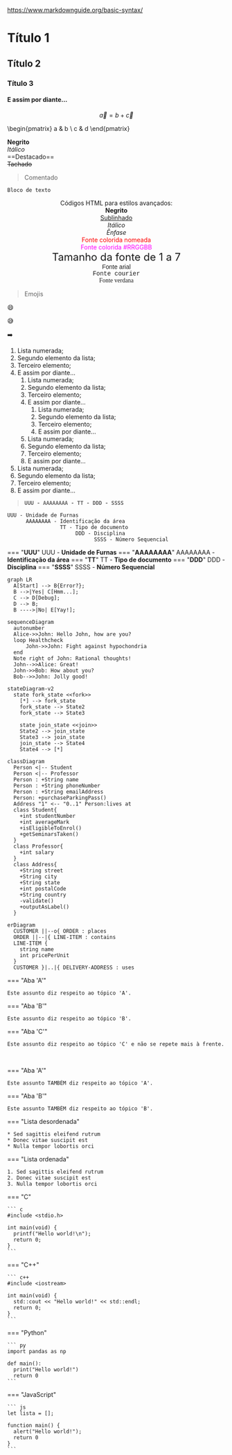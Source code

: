 https://www.markdownguide.org/basic-syntax/

# Título 1
## Título 2
### Título 3
#### E assim por diante...

$$
\vec{a} = b + \vec{c}
$$

\begin{pmatrix}
   a & b \\
   c & d
\end{pmatrix}

**Negrito**<br>
*Itálico*<br>
==Destacado==<br>
~~Tachado~~<br>
>Comentado

``Bloco de texto``

<p align="center">Códigos HTML para estilos avançados:<br>
  <b>Negrito</b><br>
  <u>Sublinhado</u><br>
  <i>Itálico</i><br>
  <em>Ênfase</em><br>
  <font color='red'>Fonte colorida nomeada</font><br>
  <font color=#FF00FF>Fonte colorida #RRGGBB</font><br>
  <font size=5>Tamanho da fonte de 1 a 7</font><br>
  <font face='arial'>Fonte arial</font><br>
  <font face='courier'>Fonte courier</font><br>
  <font face='verdana'>Fonte verdana</font>
</p>

>Emojis

:smile:

:sweat_smile:

:arrow_right:

1. Lista numerada;
2. Segundo elemento da lista;
3. Terceiro elemento;
4. E assim por diante...
      1. Lista numerada;
      2. Segundo elemento da lista;
      3. Terceiro elemento;
      4. E assim por diante...
         1. Lista numerada;
         2. Segundo elemento da lista;
         3. Terceiro elemento;
         4. E assim por diante...
      5. Lista numerada;
      6. Segundo elemento da lista;
      7. Terceiro elemento;
      8. E assim por diante...
5. Lista numerada;
6. Segundo elemento da lista;
7. Terceiro elemento;
8. E assim por diante...

> **`UUU - AAAAAAAA - TT - DDD - SSSS`**

```
UUU - Unidade de Furnas
      AAAAAAAA - Identificação da área
                 TT - Tipo de documento
                      DDD - Disciplina
                            SSSS - Número Sequencial
```

=== "**UUU**"
    UUU - **Unidade de Furnas**
=== "**AAAAAAAA**"
    AAAAAAAA - **Identificação da área**
=== "**TT**"
    TT - **Tipo de documento**
=== "**DDD**"
    DDD - **Disciplina**
=== "**SSSS**"
    SSSS - **Número Sequencial**


``` mermaid
graph LR
  A[Start] --> B{Error?};
  B -->|Yes| C[Hmm...];
  C --> D[Debug];
  D --> B;
  B ---->|No| E[Yay!];
```

``` mermaid
sequenceDiagram
  autonumber
  Alice->>John: Hello John, how are you?
  loop Healthcheck
      John->>John: Fight against hypochondria
  end
  Note right of John: Rational thoughts!
  John-->>Alice: Great!
  John->>Bob: How about you?
  Bob-->>John: Jolly good!
```

``` mermaid
stateDiagram-v2
  state fork_state <<fork>>
    [*] --> fork_state
    fork_state --> State2
    fork_state --> State3

    state join_state <<join>>
    State2 --> join_state
    State3 --> join_state
    join_state --> State4
    State4 --> [*]
```

``` mermaid
classDiagram
  Person <|-- Student
  Person <|-- Professor
  Person : +String name
  Person : +String phoneNumber
  Person : +String emailAddress
  Person: +purchaseParkingPass()
  Address "1" <-- "0..1" Person:lives at
  class Student{
    +int studentNumber
    +int averageMark
    +isEligibleToEnrol()
    +getSeminarsTaken()
  }
  class Professor{
    +int salary
  }
  class Address{
    +String street
    +String city
    +String state
    +int postalCode
    +String country
    -validate()
    +outputAsLabel()  
  }
```

``` mermaid
erDiagram
  CUSTOMER ||--o{ ORDER : places
  ORDER ||--|{ LINE-ITEM : contains
  LINE-ITEM {
    string name
    int pricePerUnit
  }
  CUSTOMER }|..|{ DELIVERY-ADDRESS : uses
```

=== "Aba 'A'"

    Este assunto diz respeito ao tópico 'A'.

=== "Aba 'B'"

    Este assunto diz respeito ao tópico 'B'.

=== "Aba 'C'"

    Este assunto diz respeito ao tópico 'C' e não se repete mais à frente.

<br>

=== "Aba 'A'"

    Este assunto TAMBÉM diz respeito ao tópico 'A'.

=== "Aba 'B'"

    Este assunto TAMBÉM diz respeito ao tópico 'B'.

<div class="grid" markdown>

=== "Lista desordenada"

    * Sed sagittis eleifend rutrum
    * Donec vitae suscipit est
    * Nulla tempor lobortis orci

=== "Lista ordenada"

    1. Sed sagittis eleifend rutrum
    2. Donec vitae suscipit est
    3. Nulla tempor lobortis orci

</div>

=== "C"

    ``` c
    #include <stdio.h>

    int main(void) {
      printf("Hello world!\n");
      return 0;
    }
    ```

=== "C++"

    ``` c++
    #include <iostream>

    int main(void) {
      std::cout << "Hello world!" << std::endl;
      return 0;
    }
    ```

=== "Python"

    ``` py
    import pandas as np

    def main():
      print("Hello world!")
      return 0
    ```

=== "JavaScript"

    ``` js
    let lista = [];

    function main() {
      alert("Hello world!");
      return 0
    }
    ```